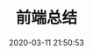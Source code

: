 ---
pageComponent:
  name: Catalogue
  data:
    key: 01.前端总结
    imgUrl: /images/web.png
    description: JavaScript、ES6、Vue框架以及html(5)/css(3)，前端页面相关技术
title: 前端总结
categories:
  - 目录页
date: 2020-03-11 21:50:53
permalink: /web # 链接
sidebar: false
article: false
comment: false
editLink: false
---